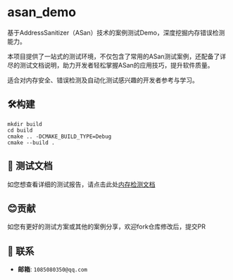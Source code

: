 # asan_demo
基于AddressSanitizer（ASan）技术的案例测试Demo，深度挖掘内存错误检测能力。

本项目提供了一站式的测试环境，不仅包含了常用的ASan测试案例，还配备了详尽的测试文档说明，助力开发者轻松掌握ASan的应用技巧，提升软件质量。

适合对内存安全、错误检测及自动化测试感兴趣的开发者参考与学习。

## 🛠️构建

```shell
mkdir build
cd build
cmake .. -DCMAKE_BUILD_TYPE=Debug
cmake --build .
```

## :bookmark_tabs: 测试文档

如您想查看详细的测试报告，请点击此处[内存检测文档](doc/test.md)

## :blush:贡献

如您有更好的测试方案或其他的案例分享，欢迎fork仓库修改后，提交PR

## :email: 联系

- **邮箱**: `1085080350@qq.com`
